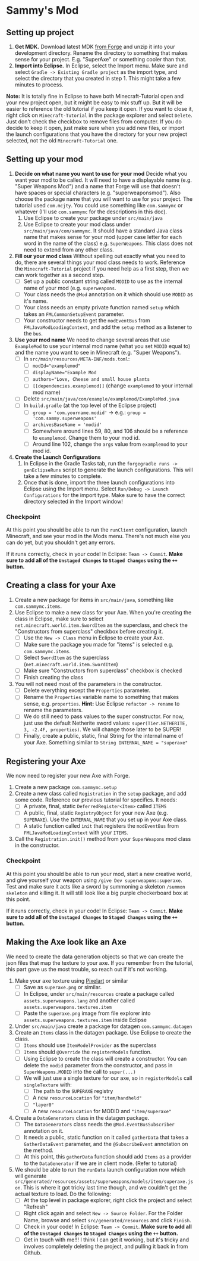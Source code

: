 
# Sammy's Mod

## Setting up project

1. **Get MDK.**
Download latest MDK [from Forge](https://files.minecraftforge.net/net/minecraftforge/forge/) and 	unzip it into your development directory. Rename the directory to something that makes sense for your project. E.g. "SuperAxe" or something cooler than that.
2. **Import into Eclipse.**
In Eclipse, select the Import menu. Make sure and select `Gradle -> Existing Gradle project` as the import type, and select the directory that you created in step 1. This might take a few minutes to process.

**Note:** It is totally fine in Eclipse to have both Minecraft-Tutorial open and your new project open, but it might be easy to mix stuff up. But it will be easier to reference the old tutorial if you keep it open. If you want to close it, right click on `Minecraft-Tutorial` in the package explorer and select `Delete`. Just don't check the checkbox to remove files from computer. If you do decide to keep it open, just make sure when you add new files, or import the launch configurations that you have the directory for your new project selected, not the old `Minecraft-Tutorial` one.

## Setting up your mod
1. **Decide on what name you want to use for your mod**
Decide what you want your mod to be called. It will need to have a displayable name (e.g. "Super Weapons Mod") and a name that Forge will use that doesn't have spaces or special characters (e.g. "superweaponsmod"). Also choose the package name that you will want to use for your project. The tutorial used ``com.mcjty``. You could use something like ``com.sammymc`` or whatever (I'll use ``com.sammymc`` for the descriptions in this doc). 
	1. Use Eclipse to create your package under ``src/main/java`` 
	2. Use Eclipse to create your mod class under ``src/main/java/com/sammymc``. It should have a standard Java class name that makes sense for your mod (upper case letter for each word in the name of the class) e.g. ``SuperWeapons``. This class does not need to extend from any other class.
2. **Fill our your mod class**
Without spelling out exactly what you need to do, there are several things your mod class needs to work. Reference the ``Minecraft-Tutorial`` project if you need help as a first step, then we can work together as a second step.
	- [ ] Set up a public constant string called ``MODID`` to use as the internal name of your mod (e.g. ``superweapons``.
	- [ ] Your class needs the ``@Mod`` annotation on it which should use ``MODID`` as it's name.
	- [ ] Your class needs an empty private function named ``setup`` which takes an ``FMLCommonSetupEvent`` parameter.
	- [ ] Your constructor needs to get the ``modEventBus`` from `FMLJavaModLoadingContext`, and add the ``setup`` method as a listener to the ``bus``.
3. **Use your mod name**
We need to change several areas that use ``ExampleMod`` to use your internal mod name (what you set ``MODID`` equal to) and the name you want to see in Minecraft (e.g. "Super Weapons").
	- [ ] In ``src/main/resources/META-INF/mods.toml``:
		- [ ] ``modId="examplemod"``
		- [ ] ``displayName="Example Mod``
		- [ ] ``authors="Love, Cheese and small house plants``
		- [ ] ``[[dependencies.examplemod]]`` (change ``examplemod`` to your internal mod name)
	- [ ] Delete ``src/main/java/com/example/examplemod/ExampleMod.java``
	- [ ] In ``build.gradle`` (at the top level of the Eclipse project)
		- [ ] ``group = 'com.yourname.modid'`` -> e.g.: ``group = 'com.sammy.superweapons'``
		- [ ] ``archivesBaseName = 'modid'``
		- [ ] Somewhere around lines 59, 80, and 106 should be a reference to ``examplemod``. Change them to your mod id.
		- [ ] Around line 102, change the `args` value from `examplemod` to your mod id.

4. **Create the Launch Configurations**
	1. In Eclipse in the Gradle Tasks tab, run the ``forgegradle runs -> genEclipseRuns`` script to generate the launch configurations. This will take a few minutes to complete.
	2. Once that is done, import the three launch configurations into Eclipse using the Import menu. Select ``Run/Debug -> Launch Configurations`` for the import type. Make sure to have the correct directory selected in the Import window!

### Checkpoint
At this point you should be able to run the ``runClient`` configuration, launch Minecraft, and see your mod in the Mods menu. There's not much else you can do yet, but you shouldn't get any errors.

If it runs correctly, check in your code! In Eclipse: `Team -> Commit`. **Make sure to add all of the `Unstaged Changes` to `Staged Changes` using the `++` button.**

## Creating a class for your Axe
1. Create a new package for items in ``src/main/java``, something like ``com.sammymc.items``.
2. Use Eclipse to make a new class for your Axe. When you're creating the class in Eclipse, make sure to select ``net.minecraft.world.item.SwordItem`` as the superclass, and check the "Constructors from superclass" checkbox before creating it.
	 - [ ] Use the ``New -> Class`` menu in Eclipse to create your Axe.
	 - [ ] Make sure the package you made for "items" is selected e.g. ``com.sammymc.items``.
	 - [ ] Select ``SwordItem`` as the superclass (``net.minecraft.world.item.SwordItem``)
	 - [ ] Make sure "Constructors from superclass" checkbox is checked
	 - [ ] Finish creating the class
3. You will not need most of the parameters in the constructor.
	- [ ] Delete everything except the `Properties` parameter.
	- [ ] Rename the `Properties` variable name to something that makes sense, e.g. `properties`. **Hint:** Use Eclipse ``refactor -> rename`` to rename the parameters.
	- [ ] We do still need to pass values to the super constructor. For now, just use the default Netherite sword values: `super(Tier.NETHERITE, 3, -2.4F, properties)`. We will change those later to be SUPER!
	- [ ] Finally, create a public, static, final String for the internal name of your Axe. Something similar to `String INTERNAL_NAME = "superaxe"`

## Registering your Axe
We now need to register your new Axe with Forge.
1. Create a new package `com.sammymc.setup`
2. Create a new class called `Registration` in the `setup` package, and add some code. Reference our previous tutorial for specifics. It needs: 
	- [ ] A private, final, static `DeferredRegister<Item>` called `ITEMS`
	- [ ] A public, final, static `RegistryObject` for your new Axe (e.g. `SUPERAXE`). Use the `INTERNAL_NAME` that you set up in your Axe class.
	- [ ] A static function called `init` that registers the `modEventBus` from `FMLJavaModLoadingContext` with your `ITEMS`.
3. Call the `Registration.init()` method from your `SuperWeapons` mod class in the constructor.

### Checkpoint
At this point you should be able to run your mod, start a new creative world, and give yourself your weapon using `/give Dev superweapons:superaxe`. Test and make sure it acts like a sword by summoning a skeleton `/summon skeleton` and killing it. It will still look like a big purple checkerboard box at this point.

If it runs correctly, check in your code! In Eclipse: `Team -> Commit`. **Make sure to add all of the `Unstaged Changes` to `Staged Changes` using the `++` button.**

## Making the Axe look like an Axe
We need to create the data generation objects so that we can create the json files that map the texture to your axe. If you remember from the tutorial, this part gave us the most trouble, so reach out if it's not working.
1. Make your axe texture using [Pixelart](https://www.pixilart.com/) or similar
	 - [ ] Save as `superaxe.png` or similar.
	 - [ ] In Eclipse, under `src/main/resources` create a package called `assets.superweapons.lang` and another called `assets.superweapons.textures.item`
	 - [ ] Paste the `superaxe.png` image from file explorer into `assets.superweapons.textures.item` inside Eclipse
2. Under `src/main/java` create a package for datagen `com.sammymc.datagen`
3. Create an `Items` class in the datagen package. Use Eclipse to create the class.
	- [ ] `Items` should use `ItemModelProvider` as the superclass
	- [ ] `Items` should `@Override` the `registerModels` function.
	- [ ] Using Eclipse to create the class will create a constructor. You can delete the `modid` parameter from the constructor, and pass in `SuperWeapons.MODID` into the call to `super(...)`
	- [ ] We will just use a single texture for our axe, so in `registerModels` call `singleTexture` with:
		- [ ] The path to the `SUPERAXE` registry
		- [ ] A new `resourceLocation` for `"item/handheld"`
		- [ ] `"layer0"`
		- [ ] A new `resourceLocation` for MODID and `"item/superaxe"`
4. Create a `DataGenerators` class in the datagen package.
	- [ ] The `DataGenerators` class needs the `@Mod.EventBusSubscriber` annotation on it.
	- [ ] It needs a public, static function on it called `gatherData` that takes a `GatherDataEvent` parameter, and the `@SubscribeEvent` annotation on the method.
	- [ ] At this point, this `gatherData` function should add `Items` as a provider to the `DataGenerator` if we are in client mode. (Refer to tutorial)

5. We should be able to run the `runData` launch configuration now which will generate `src/generated/resources/assets/superweapons/models/item/superaxe.json`. This is where it got tricky last time though, and we couldn't get the actual texture to load. Do the following:
	- [ ] At the top level in package explorer, right click the project and select "Refresh"
	- [ ] Right click again and select `New -> Source Folder`. For the Folder Name, browse and select `src/generated/resources` and click `Finish`.
	- [ ] Check in your code! In Eclipse: `Team -> Commit`. **Make sure to add all of the `Unstaged Changes` to `Staged Changes` using the `++` button.**
	- [ ] Get in touch with me!!! I think I can get it working, but it's tricky and involves completely deleting the project, and pulling it back in from Github.
